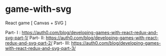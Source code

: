 # game-with-svg
React game [ Canvas + SVG ]


Part- I : https://auth0.com/blog/developing-games-with-react-redux-and-svg-part-1/
Part- II: https://auth0.com/blog/developing-games-with-react-redux-and-svg-part-2/
Part- III: https://auth0.com/blog/developing-games-with-react-redux-and-svg-part-3/
